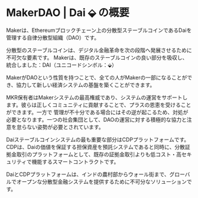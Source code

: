 # MakerDAO | Dai ⬙ の概要

Makerは、Ethereumブロックチェーン上の分散型ステーブルコインであるDaiを管理する自律分散型組織（DAO）です。 

分散型のステーブルコインは、デジタル金融革命を次の段階へ発展させるために不可欠な要素です。 Makerは、既存のステーブルコインの良い部分を吸収し、統合しました：DAI（ユニコードシンボル：⬙）
 
MakerがDAOという性質を持つことで、全ての人がMakerの一部になることができ、協力して新しい経済システムの基盤を築くことができます。
 
MKR保有者はMakerシステムの最高権威であり、システムの運営をサポートします。彼らは正しくコミュニティに貢献することで、プラスの恩恵を受けることができます。一方で 管理が不十分である場合にはその逆が起こるため、対処が必要となります。一つの社会集団として、DAOの運営に対する積極的な協力と注意を怠らない姿勢が必要とされています。
 
Daiステーブルコインシステムの最も重要な部分はCDPプラットフォームです。 CDPは、Daiの価値を保証する担保資産を預託システムであると同時に、分散証拠金取引のプラットフォームとして、既存の証拠金取引よりも低コスト・高セキュリティで機能するスマートコントラクトです。
 
DaiとCDPプラットフォームは、インドの農村部からウォール街まで、グローバルでオープンな分散型金融システムを提供するために不可分なソリューションです。
